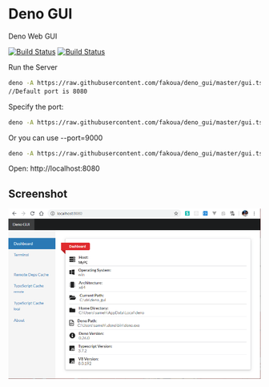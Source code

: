 # Deno GUI

Deno Web GUI

[![Build Status](https://api.travis-ci.com/fakoua/deno_gui.svg?branch=master)](https://travis-ci.com/fakoua/deno_gui)
[![Build Status](https://github.com/fakoua/deno_gui/workflows/CI/badge.svg?branch=master&event=push)](https://github.com/fakoua/soxa/actions)

Run the Server

```bash
deno -A https://raw.githubusercontent.com/fakoua/deno_gui/master/gui.ts
//Default port is 8080
```

Specify the port:

```bash
deno -A https://raw.githubusercontent.com/fakoua/deno_gui/master/gui.ts -p=9000
```

Or you can use --port=9000

```bash
deno -A https://raw.githubusercontent.com/fakoua/deno_gui/master/gui.ts --port=9000
```

Open: http://localhost:8080

## Screenshot

![Deno GUI](https://raw.githubusercontent.com/fakoua/deno_gui/master/assets/deno_gui01.png)
